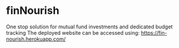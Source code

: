 # finNourish
One stop solution for mutual fund investments and dedicated budget tracking
The deployed website can be accessed using: https://fin-nourish.herokuapp.com/
